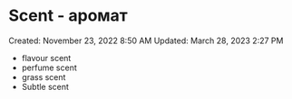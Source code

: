 # Scent - аромат

Created: November 23, 2022 8:50 AM
Updated: March 28, 2023 2:27 PM

- flavour scent
- perfume scent
- grass scent
- Subtle scent